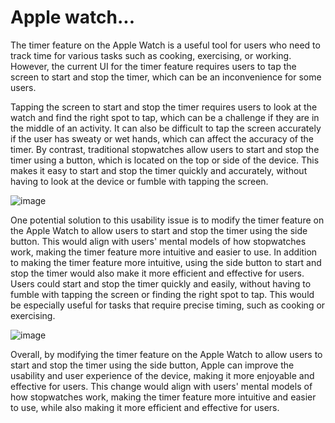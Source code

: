 # Apple watch...

The timer feature on the Apple Watch is a useful tool for users who need to track time for various tasks such as cooking, exercising, or working. However, the current UI for the timer feature requires users to tap the screen to start and stop the timer, which can be an inconvenience for some users.

Tapping the screen to start and stop the timer requires users to look at the watch and find the right spot to tap, which can be a challenge if they are in the middle of an activity. It can also be difficult to tap the screen accurately if the user has sweaty or wet hands, which can affect the accuracy of the timer. By contrast, traditional stopwatches allow users to start and stop the timer using a button, which is located on the top or side of the device. This makes it easy to start and stop the timer quickly and accurately, without having to look at the device or fumble with tapping the screen.

![image](https://user-images.githubusercontent.com/25922644/224462155-38b72976-5bb1-4a51-b695-72cd54dbc7bf.png)

One potential solution to this usability issue is to modify the timer feature on the Apple Watch to allow users to start and stop the timer using the side button. This would align with users' mental models of how stopwatches work, making the timer feature more intuitive and easier to use. In addition to making the timer feature more intuitive, using the side button to start and stop the timer would also make it more efficient and effective for users. Users could start and stop the timer quickly and easily, without having to fumble with tapping the screen or finding the right spot to tap. This would be especially useful for tasks that require precise timing, such as cooking or exercising.

![image](https://user-images.githubusercontent.com/25922644/224462170-18aadb2f-8297-4907-90f9-0a6f161330f7.png)

Overall, by modifying the timer feature on the Apple Watch to allow users to start and stop the timer using the side button, Apple can improve the usability and user experience of the device, making it more enjoyable and effective for users. This change would align with users' mental models of how stopwatches work, making the timer feature more intuitive and easier to use, while also making it more efficient and effective for users.
